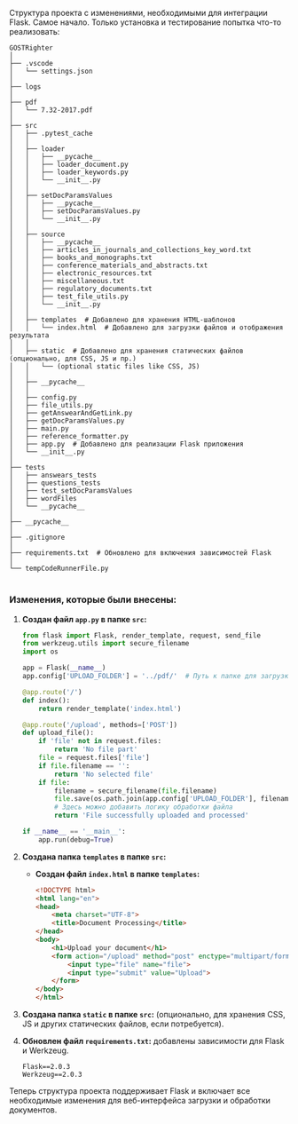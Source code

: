 Cтруктура проекта с изменениями, необходимыми для интеграции Flask. Самое начало. Только установка и тестирование попытка что-то реализовать:

```
GOSTRighter
│
├── .vscode
│   └── settings.json
│
├── logs
│
├── pdf
│   └── 7.32-2017.pdf
│
├── src
│   ├── .pytest_cache
│   │
│   ├── loader
│   │   ├── __pycache__
│   │   ├── loader_document.py
│   │   ├── loader_keywords.py
│   │   └── __init__.py
│   │
│   ├── setDocParamsValues
│   │   ├── __pycache__
│   │   ├── setDocParamsValues.py
│   │   └── __init__.py
│   │
│   ├── source
│   │   ├── __pycache__ 
│   │   ├── articles_in_journals_and_collections_key_word.txt
│   │   ├── books_and_monographs.txt
│   │   ├── conference_materials_and_abstracts.txt
│   │   ├── electronic_resources.txt
│   │   ├── miscellaneous.txt
│   │   ├── regulatory_documents.txt
│   │   ├── test_file_utils.py
│   │   └── __init__.py
│   │
│   ├── templates  # Добавлено для хранения HTML-шаблонов
│   │   └── index.html  # Добавлено для загрузки файлов и отображения результата
│   │
│   ├── static  # Добавлено для хранения статических файлов (опционально, для CSS, JS и пр.)
│   │   └── (optional static files like CSS, JS)
│   │
│   ├── __pycache__
│   │
│   ├── config.py
│   ├── file_utils.py
│   ├── getAnswearAndGetLink.py
│   ├── getDocParamsValues.py
│   ├── main.py
│   ├── reference_formatter.py
│   ├── app.py  # Добавлено для реализации Flask приложения
│   └── __init__.py
│
├── tests
│   ├── answears_tests
│   ├── questions_tests
│   ├── test_setDocParamsValues
│   ├── wordFiles
│   └── __pycache__
│
├── __pycache__
│
├── .gitignore
│
├── requirements.txt  # Обновлено для включения зависимостей Flask
│
└── tempCodeRunnerFile.py
```

#

### Изменения, которые были внесены:
1. **Создан файл `app.py` в папке `src`:** 
   ```python
   from flask import Flask, render_template, request, send_file
   from werkzeug.utils import secure_filename
   import os

   app = Flask(__name__)
   app.config['UPLOAD_FOLDER'] = '../pdf/'  # Путь к папке для загрузки файлов

   @app.route('/')
   def index():
       return render_template('index.html')

   @app.route('/upload', methods=['POST'])
   def upload_file():
       if 'file' not in request.files:
           return 'No file part'
       file = request.files['file']
       if file.filename == '':
           return 'No selected file'
       if file:
           filename = secure_filename(file.filename)
           file.save(os.path.join(app.config['UPLOAD_FOLDER'], filename))
           # Здесь можно добавить логику обработки файла
           return 'File successfully uploaded and processed'

   if __name__ == '__main__':
       app.run(debug=True)
   ```

2. **Создана папка `templates` в папке `src`:**
   - **Создан файл `index.html` в папке `templates`:**
     ```html
     <!DOCTYPE html>
     <html lang="en">
     <head>
         <meta charset="UTF-8">
         <title>Document Processing</title>
     </head>
     <body>
         <h1>Upload your document</h1>
         <form action="/upload" method="post" enctype="multipart/form-data">
             <input type="file" name="file">
             <input type="submit" value="Upload">
         </form>
     </body>
     </html>
     ```

3. **Создана папка `static` в папке `src`:** (опционально, для хранения CSS, JS и других статических файлов, если потребуется).

4. **Обновлен файл `requirements.txt`:** добавлены зависимости для Flask и Werkzeug.
   ```
   Flask==2.0.3
   Werkzeug==2.0.3
   ```

Теперь структура проекта поддерживает Flask и включает все необходимые изменения для веб-интерфейса загрузки и обработки документов.